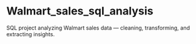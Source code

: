# Walmart_sales_sql_analysis
SQL project analyzing Walmart sales data — cleaning, transforming, and extracting insights.
